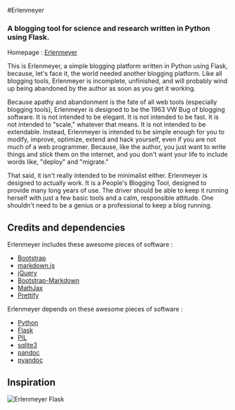 #Erlenmeyer

### A blogging tool for science and research written in Python using Flask.

Homepage : [Erlenmeyer](http://ryneches.github.io/Erlenmeyer/)

This is Erlenmeyer, a simple blogging platform written in Python using
Flask, because, let's face it, the world needed another blogging
platform. Like all blogging tools, Erlenmeyer is incomplete,
unfinished, and will probably wind up being abandoned by the author as
soon as you get it working.

Because apathy and abandonment is the fate of all web tools
(especially blogging tools), Erlenmeyer is designed to be the 1963 VW
Bug of blogging software. It is not intended to be elegant. It is not
intended to be fast.  It is not intended to "scale," whatever that
means. It is not intended to be extendable. Instead, Erlenmeyer is
intended to be simple enough for you to modify, improve, optimize,
extend and hack yourself, even if you are not much of a web
programmer. Because, like the author, you just want to write things
and stick them on the internet, and you don't want your life to
include words like, "deploy" and "migrate."

That said, it isn't really intended to be minimalist either.
Erlenmeyer is designed to actually work. It is a People's Blogging
Tool, designed to provide many long years of use. The driver should be
able to keep it running herself with just a few basic tools and a
calm, responsible attitude. One shouldn't need to be a genius or a
professional to keep a blog running.

## Credits and dependencies

Erlenmeyer includes these awesome pieces of software :

* [Bootstrap](http://getbootstrap.com/)
* [markdown.js](https://github.com/evilstreak/markdown-js)
* [jQuery](http://jquery.com/)
* [Bootstrap-Markdown](http://toopay.github.io/bootstrap-markdown/)
* [MathJax](http://mathjax.org)
* [Prettify](https://code.google.com/p/google-code-prettify/)

Erlenmeyer depends on these awesome pieces of software :

* [Python](http://python.org)
* [Flask](http://flask.pocoo.org/)
* [PIL](http://www.pythonware.com/products/pil/)
* [sqlite3](http://www.sqlite.org/)
* [pandoc](http://johnmacfarlane.net/pandoc/)
* [pyandoc](https://github.com/kennethreitz/pyandoc)

## Inspiration

![Erlenmeyer Flask](http://upload.wikimedia.org/wikipedia/commons/thumb/6/67/Duran_erlenmeyer_flask_narrow_neck_50ml.jpg/170px-Duran_erlenmeyer_flask_narrow_neck_50ml.jpg)
